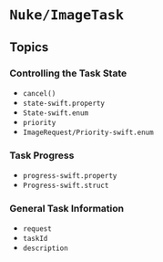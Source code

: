 # ``Nuke/ImageTask``

## Topics

### Controlling the Task State

- ``cancel()``
- ``state-swift.property``
- ``State-swift.enum``
- ``priority``
- ``ImageRequest/Priority-swift.enum``

### Task Progress

- ``progress-swift.property``
- ``Progress-swift.struct``

### General Task Information

- ``request``
- ``taskId``
- ``description``
